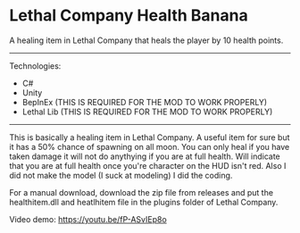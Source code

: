 # Lethal Company Health Banana
 A healing item in Lethal Company that heals the player by 10 health points.

 _________________________ 

Technologies:
- C#
- Unity
- BepInEx (THIS IS REQUIRED FOR THE MOD TO WORK PROPERLY)
- Lethal Lib (THIS IS REQUIRED FOR THE MOD TO WORK PROPERLY)
_________________________ 

This is basically a healing item in Lethal Company. A useful item for sure but it has a 50% chance of spawning on all moon.
You can only heal if you have taken damage it will not do anythying if you are at full health.
Will indicate that you are at full health once you're character on the HUD isn't red.
Also I did not make the model (I suck at modeling) I did the coding.

For a manual download, download the zip file from releases and put the healthitem.dll and heatlhitem file in the plugins folder of Lethal Company.

Video demo: https://youtu.be/fP-ASvIEp8o
